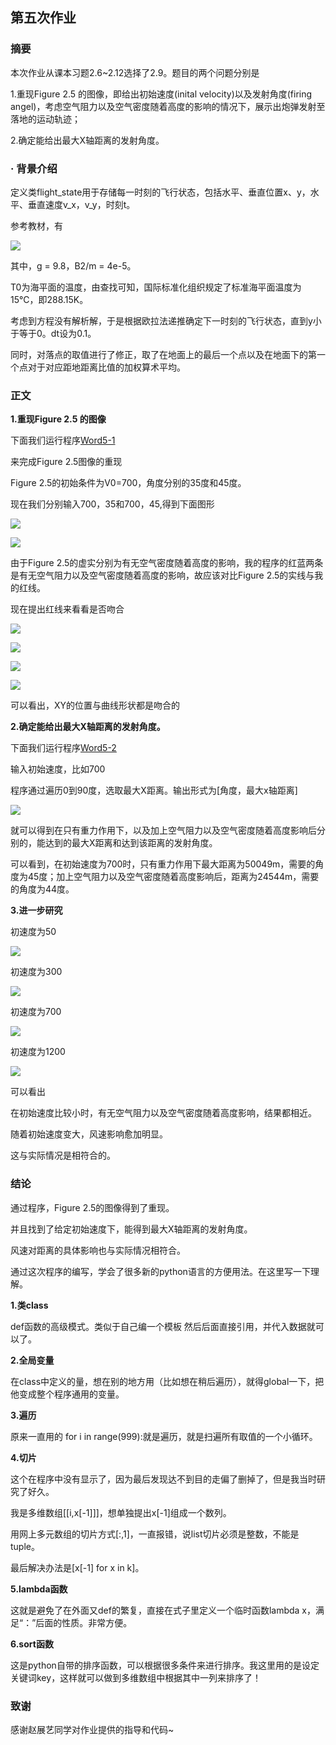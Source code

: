 ## 第五次作业

### 摘要
本次作业从课本习题2.6~2.12选择了2.9。题目的两个问题分别是

1.重现Figure 2.5 的图像，即给出初始速度(inital velocity)以及发射角度(firing angel)，考虑空气阻力以及空气密度随着高度的影响的情况下，展示出炮弹发射至落地的运动轨迹；

2.确定能给出最大X轴距离的发射角度。

### · 背景介绍 
定义类flight_state用于存储每一时刻的飞行状态，包括水平、垂直位置x、y，水平、垂直速度v_x，v_y，时刻t。

参考教材，有

![](https://github.com/zhaozhanyi0804/computationalphysics_N2015301020052/blob/master/Homework_5/5-3.jpg)

其中，g = 9.8，B2/m = 4e-5。

T0为海平面的温度，由查找可知，国际标准化组织规定了标准海平面温度为15℃，即288.15K。

考虑到方程没有解析解，于是根据欧拉法递推确定下一时刻的飞行状态，直到y小于等于0。dt设为0.1。

同时，对落点的取值进行了修正，取了在地面上的最后一个点以及在地面下的第一个点对于对应距地距离比值的加权算术平均。

### 正文

**1.重现Figure 2.5 的图像**

下面我们运行程序[Word5-1](https://github.com/zhaozhanyi0804/computationalphysics_N2015301020052/blob/master/Homework_5/Word5-1.py)

来完成Figure 2.5图像的重现

Figure 2.5的初始条件为V0=700，角度分别的35度和45度。

现在我们分别输入700，35和700，45,得到下面图形

![](https://github.com/zhaozhanyi0804/computationalphysics_N2015301020052/blob/master/Homework_5/5-1.png)

![](https://github.com/zhaozhanyi0804/computationalphysics_N2015301020052/blob/master/Homework_5/5-2.png)

由于Figure 2.5的虚实分别为有无空气密度随着高度的影响，我的程序的红蓝两条是有无空气阻力以及空气密度随着高度的影响，故应该对比Figure 2.5的实线与我的红线。

现在提出红线来看看是否吻合

![](https://github.com/zhaozhanyi0804/computationalphysics_N2015301020052/blob/master/Homework_5/5-4.png)

![](https://github.com/zhaozhanyi0804/computationalphysics_N2015301020052/blob/master/Homework_5/5-5.png)



![](https://github.com/zhaozhanyi0804/computationalphysics_N2015301020052/blob/master/Homework_5/5-6.png)

![](https://github.com/zhaozhanyi0804/computationalphysics_N2015301020052/blob/master/Homework_5/5-7.png)

可以看出，XY的位置与曲线形状都是吻合的



**2.确定能给出最大X轴距离的发射角度。**

下面我们运行程序[Word5-2](https://github.com/zhaozhanyi0804/computationalphysics_N2015301020052/blob/master/Homework_5/Word5-2.py)

输入初始速度，比如700

程序通过遍历0到90度，选取最大X距离。输出形式为[角度，最大x轴距离]

![](https://github.com/zhaozhanyi0804/computationalphysics_N2015301020052/blob/master/Homework_5/5-8.jpg)

就可以得到在只有重力作用下，以及加上空气阻力以及空气密度随着高度影响后分别的，能达到的最大X距离和达到该距离的发射角度。

可以看到，在初始速度为700时，只有重力作用下最大距离为50049m，需要的角度为45度；加上空气阻力以及空气密度随着高度影响后，距离为24544m，需要的角度为44度。


**3.进一步研究**

初速度为50

![](https://github.com/zhaozhanyi0804/computationalphysics_N2015301020052/blob/master/Homework_5/5-9.jpg)

初速度为300

![](https://github.com/zhaozhanyi0804/computationalphysics_N2015301020052/blob/master/Homework_5/5-12.jpg)

初速度为700

![](https://github.com/zhaozhanyi0804/computationalphysics_N2015301020052/blob/master/Homework_5/5-10.jpg)

初速度为1200

![](https://github.com/zhaozhanyi0804/computationalphysics_N2015301020052/blob/master/Homework_5/5-11.jpg)

可以看出

在初始速度比较小时，有无空气阻力以及空气密度随着高度影响，结果都相近。

随着初始速度变大，风速影响愈加明显。

这与实际情况是相符合的。

### 结论
通过程序，Figure 2.5的图像得到了重现。

并且找到了给定初始速度下，能得到最大X轴距离的发射角度。

风速对距离的具体影响也与实际情况相符合。

通过这次程序的编写，学会了很多新的python语言的方便用法。在这里写一下理解。

**1.类class**

def函数的高级模式。类似于自己编一个模板
然后后面直接引用，并代入数据就可以了。

**2.全局变量**

在class中定义的量，想在别的地方用（比如想在稍后遍历），就得global一下，把他变成整个程序通用的变量。

**3.遍历**

原来一直用的
for i in range(999):就是遍历，就是扫遍所有取值的一个小循环。

**4.切片**

这个在程序中没有显示了，因为最后发现达不到目的走偏了删掉了，但是我当时研究了好久。

我是多维数组[[i,x[-1]]]，想单独提出x[-1]组成一个数列。

用网上多元数组的切片方式[:,1]，一直报错，说list切片必须是整数，不能是tuple。

最后解决办法是[x[-1] for x in k]。

**5.lambda函数**

这就是避免了在外面又def的繁复，直接在式子里定义一个临时函数lambda x，满足“：”后面的性质。非常方便。

**6.sort函数**

这是python自带的排序函数，可以根据很多条件来进行排序。我这里用的是设定关键词key，这样就可以做到多维数组中根据其中一列来排序了！

### 致谢
感谢赵展艺同学对作业提供的指导和代码~
